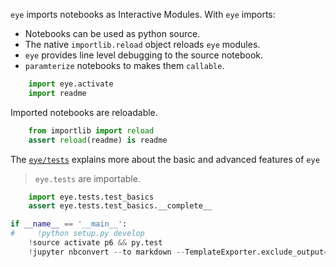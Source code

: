 
`eye` imports notebooks as Interactive Modules.  With `eye` imports:

* Notebooks can be used as python source.
* The native `importlib.reload` object reloads `eye` modules.
* `eye` provides line level debugging to the source notebook.
* `paramterize` notebooks to makes them `callable`.


```python
    import eye.activate
    import readme
```

Imported notebooks are reloadable.


```python
    from importlib import reload
    assert reload(readme) is readme
```

The [`eye/tests`](eye/tests/) explains more about the basic and advanced features of `eye` 

> `eye.tests` are importable.


```python
    import eye.tests.test_basics
    assert eye.tests.test_basics.__complete__
```


```python
if __name__ == '__main__':
#     !python setup.py develop
    !source activate p6 && py.test
    !jupyter nbconvert --to markdown --TemplateExporter.exclude_output=True readme.ipynb
```
